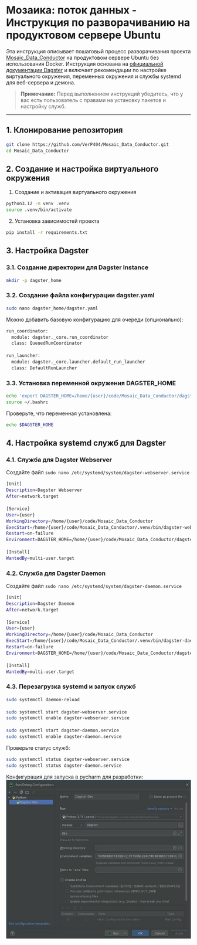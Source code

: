 # Мозаика: поток данных - Инструкция по разворачиванию на продуктовом сервере Ubuntu

Эта инструкция описывает пошаговый процесс разворачивания
проекта [Mosaic_Data_Conductor](https://github.com/VerP404/Mosaic_Data_Conductor) на продуктовом сервере Ubuntu без
использования Docker. Инструкция основана на [официальной документации Dagster](https://docs.dagster.io/) и включает
рекомендации по настройке виртуального окружения, переменных окружения и службы systemd для веб-сервера и демона.

> **Примечание:** Перед выполнением инструкций убедитесь, что у вас есть пользователь с правами на установку пакетов и
> настройку служб.

---

## 1. Клонирование репозитория

```bash
git clone https://github.com/VerP404/Mosaic_Data_Conductor.git
cd Mosaic_Data_Conductor
```

## 2. Создание и настройка виртуального окружения

1. Создание и активация виртуального окружения

```bash
python3.12 -m venv .venv
source .venv/bin/activate
```

2. Установка зависимостей проекта

```bash
pip install -r requirements.txt
```

## 3. Настройка Dagster

### 3.1. Создание директории для Dagster Instance

```bash
mkdir -p dagster_home
```

### 3.2. Создание файла конфигурации dagster.yaml

```bash
sudo nano dagster_home/dagster.yaml
```

Можно добавить базовую конфигурацию для очереди (опционально):

```bash
run_coordinator:
  module: dagster._core.run_coordinator
  class: QueuedRunCoordinator

run_launcher:
  module: dagster._core.launcher.default_run_launcher
  class: DefaultRunLauncher
```

### 3.3. Установка переменной окружения DAGSTER_HOME

```bash
echo 'export DAGSTER_HOME=/home/{user}/code/Mosaic_Data_Conductor/dagster_home' >> ~/.bashrc
source ~/.bashrc
```

Проверьте, что переменная установлена:

```bash
echo $DAGSTER_HOME
```

## 4. Настройка systemd служб для Dagster
### 4.1. Служба для Dagster Webserver
Создайте файл `sudo nano /etc/systemd/system/dagster-webserver.service`

```bash
[Unit]
Description=Dagster Webserver
After=network.target

[Service]
User={user}
WorkingDirectory=/home/{user}/code/Mosaic_Data_Conductor
ExecStart=/home/{user}/code/Mosaic_Data_Conductor/.venv/bin/dagster-webserver --host 0.0.0.0 --port 3000
Restart=on-failure
Environment=DAGSTER_HOME=/home/{user}/code/Mosaic_Data_Conductor/dagster_home

[Install]
WantedBy=multi-user.target
```
### 4.2. Служба для Dagster Daemon
Создайте файл `sudo nano /etc/systemd/system/dagster-daemon.service`

```bash
[Unit]
Description=Dagster Daemon
After=network.target

[Service]
User={user}
WorkingDirectory=/home/{user}/code/Mosaic_Data_Conductor
ExecStart=/home/{user}/code/Mosaic_Data_Conductor/.venv/bin/dagster-daemon run
Restart=on-failure
Environment=DAGSTER_HOME=/home/{user}/code/Mosaic_Data_Conductor/dagster_home

[Install]
WantedBy=multi-user.target
```

### 4.3. Перезагрузка systemd и запуск служб

```bash
sudo systemctl daemon-reload

sudo systemctl start dagster-webserver.service
sudo systemctl enable dagster-webserver.service

sudo systemctl start dagster-daemon.service
sudo systemctl enable dagster-daemon.service
```

Проверьте статус служб:

```bash
sudo systemctl status dagster-webserver.service
sudo systemctl status dagster-daemon.service
```

Конфигурация для запуска в pycharm для разработки:
![img.png](img.png)